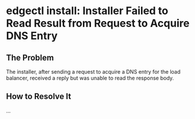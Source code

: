 # edgectl install: Installer Failed to Read Result from Request to Acquire DNS Entry
 
## The Problem

The installer, after sending a request to acquire a DNS entry for the load balancer, received a reply but
was unable to read the response body.

## How to Resolve It

...
